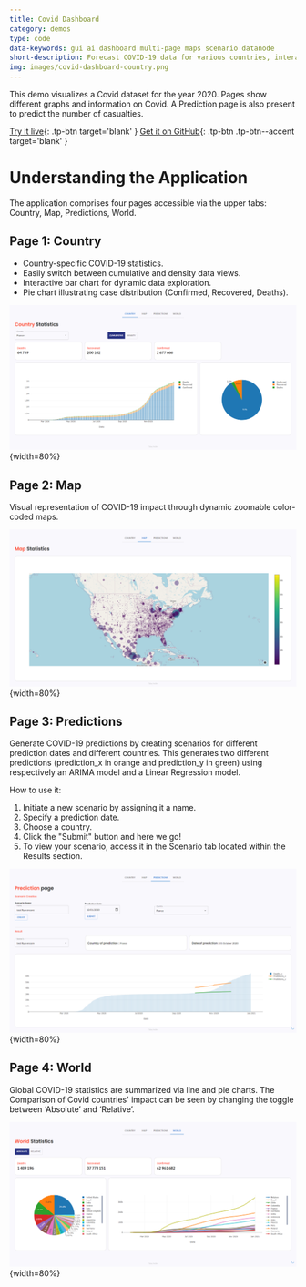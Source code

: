 ```yaml
---
title: Covid Dashboard
category: demos
type: code
data-keywords: gui ai dashboard multi-page maps scenario datanode
short-description: Forecast COVID-19 data for various countries, interact with maps, and gain insights into the global pandemic impact.
img: images/covid-dashboard-country.png
---
```

This demo visualizes a Covid dataset for the year 2020.
Pages show different graphs and information on Covid.
A Prediction page is also present to predict the number of casualties.


[Try it live](https://covid-dashboard.taipy.cloud/Country){: .tp-btn target='blank' }
[Get it on GitHub](https://github.com/Avaiga/demo-covid-dashboard){: .tp-btn .tp-btn--accent target='blank' }

# Understanding the Application
The application comprises four pages accessible via the upper tabs: Country, Map, Predictions, World.

## Page 1: Country
- Country-specific COVID-19 statistics.
- Easily switch between cumulative and density data views.
- Interactive bar chart for dynamic data exploration.
- Pie chart illustrating case distribution (Confirmed, Recovered, Deaths).


![Country](images/covid-dashboard-country.png){width=80%}

## Page 2: Map
Visual representation of COVID-19 impact through dynamic zoomable color-coded maps.

![Map](images/covid-dashboard-map.png){width=80%}


## Page 3: Predictions
Generate COVID-19 predictions by creating scenarios for different
prediction dates and different countries. This generates two different
predictions (prediction_x in orange and prediction_y in green) using respectively
an ARIMA model and a Linear Regression model.

How to use it:

1. Initiate a new scenario by assigning it a name.
2. Specify a prediction date.
3. Choose a country.
4. Click the "Submit" button and here we go!
5. To view your scenario, access it in the Scenario tab located within the Results section.


![Country](images/covid-dashboard-prediction.png){width=80%}


## Page 4: World
Global COVID-19 statistics are summarized via line and pie charts.
The Comparison of Covid countries' impact can be seen by changing the toggle between ‘Absolute’ and ‘Relative’.


![World](images/covid-dashboard-world.png){width=80%}
